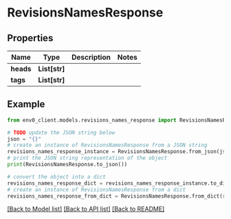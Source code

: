 # RevisionsNamesResponse


## Properties

Name | Type | Description | Notes
------------ | ------------- | ------------- | -------------
**heads** | **List[str]** |  | 
**tags** | **List[str]** |  | 

## Example

```python
from env0_client.models.revisions_names_response import RevisionsNamesResponse

# TODO update the JSON string below
json = "{}"
# create an instance of RevisionsNamesResponse from a JSON string
revisions_names_response_instance = RevisionsNamesResponse.from_json(json)
# print the JSON string representation of the object
print(RevisionsNamesResponse.to_json())

# convert the object into a dict
revisions_names_response_dict = revisions_names_response_instance.to_dict()
# create an instance of RevisionsNamesResponse from a dict
revisions_names_response_from_dict = RevisionsNamesResponse.from_dict(revisions_names_response_dict)
```
[[Back to Model list]](../README.md#documentation-for-models) [[Back to API list]](../README.md#documentation-for-api-endpoints) [[Back to README]](../README.md)


